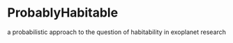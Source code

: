 ProbablyHabitable
=================

a probabilistic approach to the question of habitability in exoplanet research
